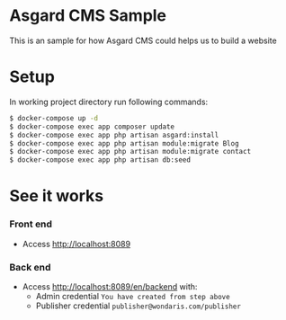 # Asgard CMS Sample

This is an sample for how Asgard CMS could helps  us to build a website

# Setup
In working project directory run following commands:

```sh
$ docker-compose up -d
$ docker-compose exec app composer update
$ docker-compose exec app php artisan asgard:install
$ docker-compose exec app php artisan module:migrate Blog
$ docker-compose exec app php artisan module:migrate contact
$ docker-compose exec app php artisan db:seed
```
# See it works
### Front end
  - Access [http://localhost:8089](http://localhost:8089)
### Back end
  - Access [http://localhost:8089/en/backend](http://localhost:8088/backend) with:
    + Admin credential  `You have created from step above`
    + Publisher credential `publisher@wondaris.com/publisher`
